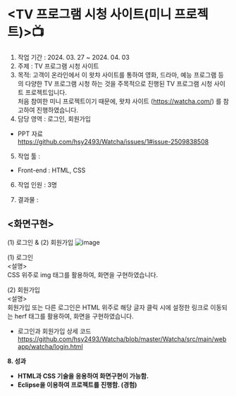 # <TV 프로그램 시청 사이트(미니 프로젝트)>📺 <br>

1. 작업 기간 : 2024. 03. 27 ~ 2024. 04. 03<br>
2. 주제 : TV 프로그램 시청 사이트<br>
3. 목적: 고객이 온라인에서 이 왓챠 사이트를 통하여 영화, 드라마, 예능 프로그램 등의 다양한 TV 프로그램 시청 하는 것을 주목적으로 진행된 TV 프로그램 시청 사이트 프로젝트입니다. <br>
 처음 참여한 미니 프로젝트이기 때문에, 왓챠 사이트 (https://watcha.com/) 를 참고하여 진행하였습니다.<br>
4. 담당 영역 : 로그인, 회원가입<br>
- PPT 자료<br>
  https://github.com/hsy2493/Watcha/issues/1#issue-2509838508<br>
5. 작업 툴 : <br>
  - Front-end : HTML, CSS<br>
6. 작업 인원 : 3명<br>

7. 결과물 :
## <화면구현>
 (1) 로그인 & (2) 회원가입
   ![image](https://github.com/user-attachments/assets/760a7e75-2abf-4571-b9f1-d821ba81b02b)<br>

(1) 로그인 <br>
<설명> <br>
CSS 위주로 img 태그를 활용하여, 화면을 구현하였습니다.<br>

(2) 회원가입 <br>
<설명> <br>
회원가입 또는 다른 로그인은 HTML 위주로 해당 글자 클릭 시에 설정한 링크로 이동되는 herf 태그를 활용하여, 화면을 구현하였습니다.<br>

* 로그인과 회원가입 상세 코드 <br>
  https://github.com/hsy2493/Watcha/blob/master/Watcha/src/main/webapp/watcha/login.html<br>

<b>8. 성과 
- HTML과 CSS 기술을 응용하여 화면구현이 가능함.<br>
- Eclipse을 이용하여 프로젝트를 진행함. (경험)
</b>
